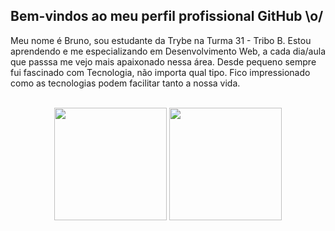 ## Bem-vindos ao meu perfil profissional GitHub \o/

Meu nome é Bruno, sou estudante da Trybe na Turma 31 - Tribo B. Estou aprendendo e me especializando em Desenvolvimento Web, a cada dia/aula que passsa me vejo mais apaixonado nessa área.
Desde pequeno sempre fui fascinado com Tecnologia, não importa qual tipo. Fico impressionado como as tecnologias podem facilitar tanto a nossa vida. 


<br>

<!-- GITHUB STATUS -->
<div align="center">
  <img height="180em" src="https://github-readme-stats.vercel.app/api?username=Brunobenunes&show_icons=true&theme=dark&include_all_commits=true&count_private=true"/>
  <img height="180em" src="https://github-readme-stats.vercel.app/api/top-langs/?username=Brunobenunes&layout=compact&langs_count=10&theme=dark"/>

  <!-- TEMAS: dark, radical, merko, gruvbox, tokyonight, onedark, cobalt, synthwave, highcontrast, dracula -->
</div>

<br>

<!-- TECNOLOGIAS -->